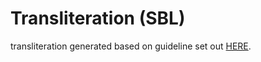 # Transliteration (SBL)

transliteration generated based on guideline set out <a href='http://www.jjs-online.net/pdfs/SBL-Transl.pdf'>HERE</a>.